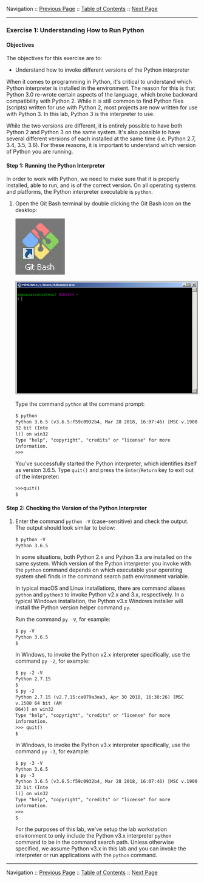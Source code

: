 Navigation :: [Previous Page](LTRDEV-1100-02a-Git.md) :: [Table of Contents](LTRDEV-1100-00-Intro.md#table-of-contents) :: [Next Page](LTRDEV-1100-02b-Python-Ex2.md)


---

### Exercise 1: Understanding How to Run Python

#### Objectives

The objectives for this exercise are to:

* Understand how to invoke different versions of the Python interpreter

When it comes to programming in Python, it's critical to understand which Python interpreter is installed in the 
environment. The reason for this is that Python 3.0 re-wrote certain aspects of the language, which broke backward 
compatibility with Python 2. While it is still common to find Python files (scripts) written for use with Python 2, 
most projects are now written for use with Python 3. In this lab, Python 3 is the interpreter to use.

While the two versions are different, it is entirely possible to have both Python 2 and Python 3 on the same system. 
It's also possible to have several different versions of each installed at the same time (i.e. Python 2.7, 3.4, 3.5,
3.6). For these reasons, it is important to understand which version of Python you are running.

#### Step 1: Running the Python Interpreter

In order to work with Python, we need to make sure that it is properly installed, able to run, and is of the 
correct version.  On all operating systems and platforms, the Python interpreter executable is `python`.

1. Open the Git Bash terminal by double clicking the Git Bash icon on the desktop:
    
    ![Git Bash Icon](assets/Git-01.png)
    
    ![Git Bash Terminal](assets/Git-02.png)
    
    Type the command `python` at the command prompt:
    
    ```
    $ python
    Python 3.6.5 (v3.6.5:f59c0932b4, Mar 28 2018, 16:07:46) [MSC v.1900 32 bit (Inte
    l)] on win32
    Type "help", "copyright", "credits" or "license" for more information.
    >>>
    ```
    
    You've successfully started the Python interpreter, which identifies itself as version 3.6.5.  Type `quit()` and 
    press the `Enter`/`Return` key to exit out of the interpreter:
    
    ```
    >>>quit()
    $
    ```

#### Step 2: Checking the Version of the Python Interpreter

1.  Enter the command `python -V` (case-sensitive) and check the output.  The output should look
similar to below:
    
    ```
    $ python -V
    Python 3.6.5
    ```
    
    In some situations, both Python 2.x and Python 3.x are installed on the same system.  Which version of the Python
    interpreter you invoke with the `python` command depends on which executable your operating system shell finds 
    in the command search path environment variable.
    
    In typical macOS and Linux installations, there are command aliases `python` and `python3` to invoke Python v2.x 
    and 3.x, respectively.  In a typical Windows installation, the Python v3.x Windows installer will install the 
    Python version helper command `py`.
    
    Run the command `py -V`, for example:
    
    ```
    $ py -V
    Python 3.6.5
    $
    ```
    
    In Windows, to invoke the Python v2.x interpreter specifically, use the command `py -2`, for example:
    
    ```
    $ py -2 -V
    Python 2.7.15
    $
    $ py -2
    Python 2.7.15 (v2.7.15:ca079a3ea3, Apr 30 2018, 16:30:26) [MSC v.1500 64 bit (AM
    D64)] on win32
    Type "help", "copyright", "credits" or "license" for more information.
    >>> quit()
    $
    ```
    
    In Windows, to invoke the Python v3.x interpreter specifically, use the command `py -3`, for example:
    
    ```
    $ py -3 -V
    Python 3.6.5
    $ py -3
    Python 3.6.5 (v3.6.5:f59c0932b4, Mar 28 2018, 16:07:46) [MSC v.1900 32 bit (Inte
    l)] on win32
    Type "help", "copyright", "credits" or "license" for more information.
    >>>
    $
    ```
    
    For the purposes of this lab, we've setup the lab workstation environment to only include the Python v3.x 
    interpreter `python` command to be in the command search path.  Unless otherwise specified, we assume Python v3.x
    in this lab and you can invoke the interpreter or run applications with the `python` command.

---

Navigation :: [Previous Page](LTRDEV-1100-02a-Git.md) :: [Table of Contents](LTRDEV-1100-00-Intro.md#table-of-contents) :: [Next Page](LTRDEV-1100-02b-Python-Ex2.md)

